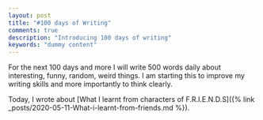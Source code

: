```yaml
---
layout: post
title: "#100 days of Writing"
comments: true
description: "Introducing 100 days of writing"
keywords: "dummy content"
---
```


For the next 100 days and more I will write 500 words daily about interesting, funny, random, weird things. I am starting this to improve my writing skills and more importantly to think clearly.  

Today, I wrote about [What I learnt from characters of F.R.I.E.N.D.S]({% link _posts/2020-05-11-What-i-learnt-from-friends.md %}).  


